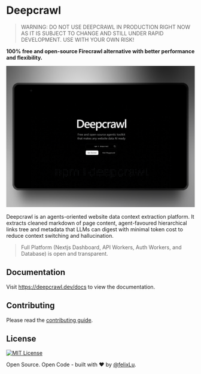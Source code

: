 # Deepcrawl

> WARNING: DO NOT USE DEEPCRAWL IN PRODUCTION RIGHT NOW AS IT IS SUBJECT TO CHANGE AND STILL UNDER RAPID DEVELOPMENT. USE WITH YOUR OWN RISK!

**100% free and open-source Firecrawl alternative with better performance and flexibility.**

![shots](./public/og.jpg)

Deepcrawl is an agents-oriented website data context extraction platform. It extracts cleaned markdown of page content, agent-favoured hierarchical links tree and metadata that LLMs can digest with minimal token cost to reduce context switching and hallucination.

> Full Platform (Nextjs Dashboard, API Workers, Auth Workers, and Database) is open and transparent.

## Documentation

Visit https://deepcrawl.dev/docs to view the documentation.

## Contributing

Please read the [contributing guide](./CONTRIBUTING.md).

## License

[![MIT License](https://img.shields.io/badge/License-MIT-green.svg)](https://opensource.org/licenses/MIT)

Open Source. Open Code - built with ❤️ by [@felixLu](https://x.com/felixlu1018).
